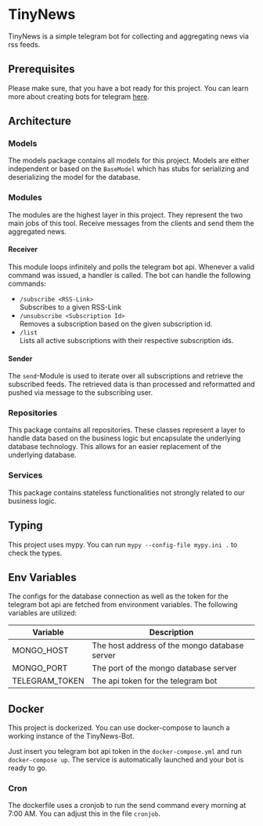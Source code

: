 # TinyNews

TinyNews is a simple telegram bot for collecting and aggregating news via rss feeds.

## Prerequisites

Please make sure, that you have a bot ready for this project.
You can learn more about creating bots for telegram [here](https://core.telegram.org/bots#3-how-do-i-create-a-bot).

## Architecture

### Models

The models package contains all models for this project.
Models are either independent or based on the `BaseModel` which has stubs for serializing and deserializing the model for the database.

### Modules

The modules are the highest layer in this project.
They represent the two main jobs of this tool.
Receive messages from the clients and send them the aggregated news.

#### Receiver

This module loops infinitely and polls the telegram bot api.
Whenever a valid command was issued, a handler is called.
The bot can handle the following commands:

* `/subscribe <RSS-Link>`  
  Subscribes to a given RSS-Link
* `/unsubscribe <Subscription Id>`  
  Removes a subscription based on the given subscription id.
* `/list`  
  Lists all active subscriptions with their respective subscription ids.

#### Sender

The `send`-Module is used to iterate over all subscriptions and retrieve the subscribed feeds.
The retrieved data is than processed and reformatted and pushed via message to the subscribing user.

### Repositories

This package contains all repositories.
These classes represent a layer to handle data based on the business logic but encapsulate the underlying database technology.
This allows for an easier replacement of the underlying database.

### Services

This package contains stateless functionalities not strongly related to our business logic.

## Typing

This project uses mypy.
You can run `mypy --config-file mypy.ini .` to check the types.

## Env Variables

The configs for the database connection as well as the token for the telegram bot api are fetched from environment variables.
The following variables are utilized:

| Variable | Description |
| --- | --- |
| MONGO_HOST | The host address of the mongo database server |
| MONGO_PORT | The port of the mongo database server |
| TELEGRAM_TOKEN | The api token for the telegram bot |

## Docker

This project is dockerized.
You can use docker-compose to launch a working instance of the TinyNews-Bot.

Just insert you telegram bot api token in the `docker-compose.yml` and run `docker-compose up`.
The service is automatically launched and your bot is ready to go.

### Cron

The dockerfile uses a cronjob to run the send command every morning at 7:00 AM.
You can adjust this in the file `cronjob`.